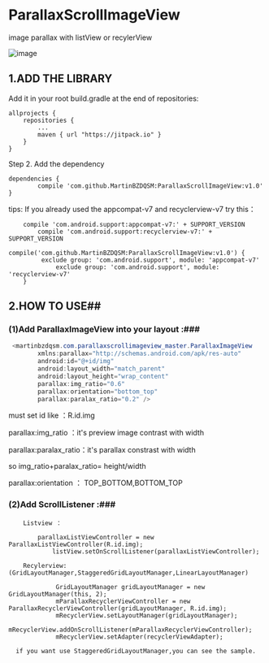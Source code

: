 # ParallaxScrollImageView
image parallax with listView or recylerView

![image](https://github.com/MartinBZDQSM/ParallaxScrollImageView/blob/master/app/src/main/res/raw/pre.gif)


## 1.ADD THE LIBRARY ##
Add it in your root build.gradle at the end of repositories:

	allprojects {
		repositories {
			...
			maven { url "https://jitpack.io" }
		}
	}
Step 2. Add the dependency

	dependencies {
	        compile 'com.github.MartinBZDQSM:ParallaxScrollImageView:v1.0'
	}
   tips: If you already used the appcompat-v7 and recyclerview-v7 try this：

		compile 'com.android.support:appcompat-v7:' + SUPPORT_VERSION
    		compile 'com.android.support:recyclerview-v7:' + SUPPORT_VERSION
    		compile('com.github.MartinBZDQSM:ParallaxScrollImageView:v1.0') {
			 exclude group: 'com.android.support', module: 'appcompat-v7'
        		 exclude group: 'com.android.support', module: 'recyclerview-v7'
		}

	
## 2.HOW TO USE##

### (1)Add ParallaxImageView into your layout :###
```java
 <martinbzdqsm.com.parallaxscrollimageview_master.ParallaxImageView
        xmlns:parallax="http://schemas.android.com/apk/res-auto"
        android:id="@+id/img"
        android:layout_width="match_parent"
        android:layout_height="wrap_content"
        parallax:img_ratio="0.6"   
        parallax:orientation="bottom_top"
        parallax:paralax_ratio="0.2" />
```

must set id like ：R.id.img

parallax:img_ratio ：it's preview image contrast with width 

parallax:paralax_ratio：it's parallax constrast with width

so img_ratio+paralax_ratio= height/width

parallax:orientation ：      TOP_BOTTOM,BOTTOM_TOP

### (2)Add ScrollListener :###
		Listview ：     

			parallaxListViewController = new ParallaxListViewController(R.id.img);
        		listView.setOnScrollListener(parallaxListViewController);
		
		Recylerview:(GridLayoutManager,StaggeredGridLayoutManager,LinearLayoutManager)
		
		         GridLayoutManager gridLayoutManager = new GridLayoutManager(this, 2);
        		 mParallaxRecyclerViewController = new ParallaxRecyclerViewController(gridLayoutManager, R.id.img);
        		 mRecyclerView.setLayoutManager(gridLayoutManager);
        		 mRecyclerView.addOnScrollListener(mParallaxRecyclerViewController);
        		 mRecyclerView.setAdapter(recyclerViewAdapter);
        		 
      if you want use StaggeredGridLayoutManager,you can see the sample.  		 
        		
	
